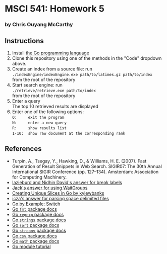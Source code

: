 # MSCI 541: Homework 5
### by Chris Ouyang McCarthy

## Instructions
1. Install [the Go programming language](https://golang.org/)
2. Clone this repository using one of the methods in the "Code" dropdown above.
3. Create an index from a source file: run  
    `./indexEngine/indexEngine.exe path/to/latimes.gz path/to/index`  
    from the root of the repository
4. Start search engine: run  
    `./retrieve/retrieve.exe path/to/index`  
    from the root of the repository
5. Enter a query  
    The top 10 retrieved results are displayed
6. Enter one of the following options:  
    `Q:     exit the program`  
	`N:     enter a new query`  
	`R:     show results list`  
    `1-10:  show raw document at the corresponding rank`
      
## References
* Turpin, A., Tsegay, Y., Hawking, D., & Williams, H. E. (2007). Fast Generation of Result Snippets in Web Search. SIGIR07: The 30th Annual International SIGIR Conference (pp. 127–134). Amsterdam: Association for Computing Machinery.
* [lazieburd and Nidhin David's answer for break labels](https://stackoverflow.com/a/54602693)
* [Jack's answer for using WaitGroups](https://stackoverflow.com/a/42218240)
* [Creating Unique Slices in Go by kylewbanks](https://kylewbanks.com/blog/creating-unique-slices-in-go)
* [icza's answer for parsing space delimited files](https://stackoverflow.com/a/59972879)
* [Go by Example: Switch](https://gobyexample.com/switch)
* [Go `fmt` package docs](https://pkg.go.dev/fmt)
* [Go `regexp` package docs](https://pkg.go.dev/regexp)
* [Go `strings` package docs](https://pkg.go.dev/strings)
* [Go `sort` package docs](https://pkg.go.dev/sort)
* [Go `strconv` package docs](https://pkg.go.dev/strconv)
* [Go `csv` package docs](https://pkg.go.dev/encoding/csv#Reader.ReadAll)
* [Go `math` package docs](https://pkg.go.dev/math)
* [Go module tutorial](https://go.dev/doc/tutorial/create-module)

